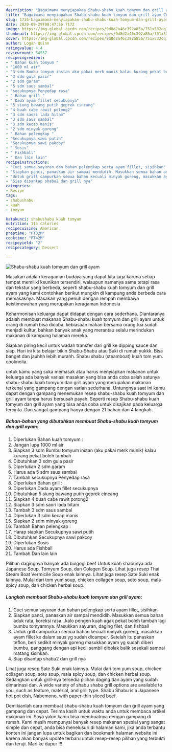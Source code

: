 ```yaml
---
description: "Bagaimana menyiapakan Shabu-shabu kuah tomyum dan grill ayam Cepat"
title: "Bagaimana menyiapakan Shabu-shabu kuah tomyum dan grill ayam Cepat"
slug: 1734-bagaimana-menyiapakan-shabu-shabu-kuah-tomyum-dan-grill-ayam-cepat
date: 2020-09-29T08:47:56.717Z
image: https://img-global.cpcdn.com/recipes/9d8d2a46c392a85a/751x532cq70/shabu-shabu-kuah-tomyum-dan-grill-ayam-foto-resep-utama.jpg
thumbnail: https://img-global.cpcdn.com/recipes/9d8d2a46c392a85a/751x532cq70/shabu-shabu-kuah-tomyum-dan-grill-ayam-foto-resep-utama.jpg
cover: https://img-global.cpcdn.com/recipes/9d8d2a46c392a85a/751x532cq70/shabu-shabu-kuah-tomyum-dan-grill-ayam-foto-resep-utama.jpg
author: Logan Quinn
ratingvalue: 4.4
reviewcount: 34557
recipeingredient:
- " Bahan kuah tomyum "
- "1000 ml air"
- "3 sdm Bumbu tomyum instan aku pakai merk munik kalau kurang pekat boleh tambah"
- "3 sdm gula pasir"
- "2 sdm garam"
- "5 sdm saus sambal"
- "secukupnya Penyedap rasa"
- " Bahan grill "
- " Dada ayam fillet secukupnya"
- "5 siung bawang putih geprek cincang"
- "4 buah cabe rawit potong2"
- "3 sdm saori lada hitam"
- "3 sdm saus sambal"
- "3 sdm kecap manis"
- "2 sdm minyak goreng"
- " Bahan pelengkap "
- "Secukupnya sawi putih"
- "Secukupnya sawi pakcoy"
- " Sosis"
- " Fishball"
- " Dan lain lain"
recipeinstructions:
- "Cuci semua sayuran dan bahan pelengkap serta ayam fillet, sisihkan"
- "Siapkan panci, panaskan air sampai mendidih. Masukkan semua bahan aduk rata, koreksi rasa...kalo pengen kuah agak pekat boleh tambah lagi bumbu tomyamnya. Masukkan sayuran, daging filet, dan fishball"
- "Untuk grill campurkan semua bahan kecuali minyak goreng, masukkan ayam fillet ke dalam saus yg sudah dicampur. Setelah itu panaskan teflon, beri sedikit minyak goreng masukkan ayam yg sudah diberi bumbu, panggang dengan api kecil sambil dibolak balik sesekali sampai matang sisihkan."
- "Siap disantap shabu2 dan grill nya"
categories:
- Recipe
tags:
- shabushabu
- kuah
- tomyum

katakunci: shabushabu kuah tomyum 
nutrition: 114 calories
recipecuisine: American
preptime: "PT32M"
cooktime: "PT42M"
recipeyield: "2"
recipecategory: Dessert

---
```



![Shabu-shabu kuah tomyum dan grill ayam](https://img-global.cpcdn.com/recipes/9d8d2a46c392a85a/751x532cq70/shabu-shabu-kuah-tomyum-dan-grill-ayam-foto-resep-utama.jpg)

Masakan adalah keragaman budaya yang dapat kita jaga karena setiap tempat memiliki keunikan tersendiri, walaupun namanya sama tetapi rasa dan tekstur yang berbeda, seperti shabu-shabu kuah tomyum dan grill ayam yang kami contohkan berikut mungkin di kampung anda berbeda cara memasaknya. Masakan yang penuh dengan rempah membawa keistimewahan yang merupakan keragaman Indonesia

Keharmonisan keluarga dapat didapat dengan cara sederhana. Diantaranya adalah membuat makanan Shabu-shabu kuah tomyum dan grill ayam untuk orang di rumah bisa dicoba. kebiasaan makan bersama orang tua sudah menjadi kultur, bahkan banyak anak yang merantau selalu merindukan makanan di kampung halaman mereka.

Siapkan piring kecil untuk wadah transfer dari grill ke dipping sauce dan siap. Hari ini kita belajar bikin Shabu-Shabu atau Suki di rumah yukkk. Bisa banget dan jauhhh lebih murahh. Shabu shabu (steamboat) kuah tom yum. cooknolia.

untuk kamu yang suka memasak atau harus menyiapkan makanan untuk keluarga ada banyak variasi masakan yang bisa anda coba salah satunya shabu-shabu kuah tomyum dan grill ayam yang merupakan makanan terkenal yang gampang dengan varian sederhana. Untungnya saat ini kamu dapat dengan gampang menemukan resep shabu-shabu kuah tomyum dan grill ayam tanpa harus bersusah payah.
Seperti resep Shabu-shabu kuah tomyum dan grill ayam yang bisa anda coba untuk disajikan pada keluarga tercinta. Dan sangat gampang hanya dengan 21 bahan dan 4 langkah.


<!--inarticleads1-->

##### Bahan-bahan yang dibutuhkan membuat Shabu-shabu kuah tomyum dan grill ayam:

1. Diperlukan  Bahan kuah tomyum :
1. Jangan lupa 1000 ml air
1. Siapkan 3 sdm Bumbu tomyum instan (aku pakai merk munik) kalau kurang pekat boleh tambah
1. Dibutuhkan 3 sdm gula pasir
1. Diperlukan 2 sdm garam
1. Harus ada 5 sdm saus sambal
1. Tambah secukupnya Penyedap rasa
1. Diperlukan  Bahan grill :
1. Diperlukan  Dada ayam fillet secukupnya
1. Dibutuhkan 5 siung bawang putih geprek cincang
1. Siapkan 4 buah cabe rawit potong2
1. Siapkan 3 sdm saori lada hitam
1. Tambah 3 sdm saus sambal
1. Diperlukan 3 sdm kecap manis
1. Siapkan 2 sdm minyak goreng
1. Tambah  Bahan pelengkap :
1. Harap siapkan Secukupnya sawi putih
1. Dibutuhkan Secukupnya sawi pakcoy
1. Diperlukan  Sosis
1. Harus ada  Fishball
1. Tambah  Dan lain lain


Pilihan dagingnya banyak ada bulgogi beef Untuk kuah shabunya ada Japanese Soup, Tomyum Soup, dan Colagen Soup. Lihat juga resep Thai Steam Boat Vermicile Soup enak lainnya. Lihat juga resep Sate Suki enak lainnya. Mulai dari tom yum soup, chicken collagen soup, soto soup, mala spicy soup, dan chicken herbal soup. 

<!--inarticleads2-->

##### Langkah membuat  Shabu-shabu kuah tomyum dan grill ayam:

1. Cuci semua sayuran dan bahan pelengkap serta ayam fillet, sisihkan
1. Siapkan panci, panaskan air sampai mendidih. Masukkan semua bahan aduk rata, koreksi rasa...kalo pengen kuah agak pekat boleh tambah lagi bumbu tomyamnya. Masukkan sayuran, daging filet, dan fishball
1. Untuk grill campurkan semua bahan kecuali minyak goreng, masukkan ayam fillet ke dalam saus yg sudah dicampur. Setelah itu panaskan teflon, beri sedikit minyak goreng masukkan ayam yg sudah diberi bumbu, panggang dengan api kecil sambil dibolak balik sesekali sampai matang sisihkan.
1. Siap disantap shabu2 dan grill nya


Lihat juga resep Sate Suki enak lainnya. Mulai dari tom yum soup, chicken collagen soup, soto soup, mala spicy soup, dan chicken herbal soup. Sedangkan untuk grill-nya tersedia pilihan daging dan ayam yang sudah dimarinasi dan. A wide variety of shabu shabu grill options are available to you, such as feature, material, and grill type. Shabu Shabu is a Japanese hot pot dish, Nabemono, with paper-thin sliced beef. 

Demikianlah cara membuat shabu-shabu kuah tomyum dan grill ayam yang gampang dan cepat. Terima kasih untuk waktu anda untuk membaca artikel makanan ini. Saya yakin kamu bisa membuatnya dengan gampang di rumah. Kami masih mempunyai banyak resep makanan spesial yang sangat simple dan cepat, anda bisa menelusuri di halaman kami, jika anda terbantu konten ini jangan lupa untuk bagikan dan bookmark halaman website ini karena akan banyak update terbaru untuk resep-resep pilihan yang terbukti dan teruji. Mari ke dapur !!!. 
